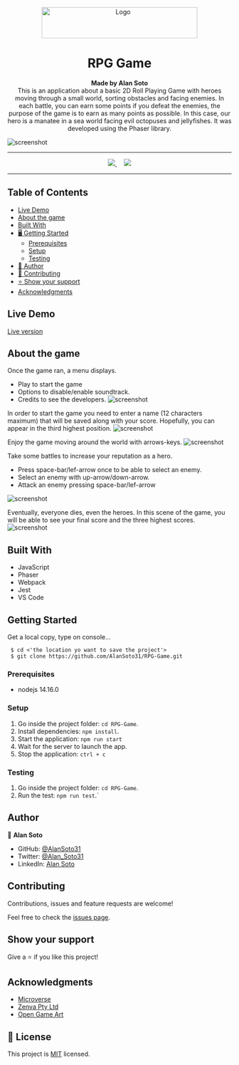 <p align="center">
  <a href="https://github.com/jcy2704/oop-ruby">
    <img src="https://res.cloudinary.com/growsurf-prod/image/upload/v1582211139/production/gnysw2objzekbagrqiax.png" alt="Logo" width="350" height="70">
  </a>
</p>

<h1 align="center">RPG Game</h1>

<p align="center">
  <strong>Made by Alan Soto</strong>
  <br>
    This is an application about a basic 2D Roll Playing Game with heroes moving through a small world, sorting obstacles and facing enemies. In each battle, you can earn some points if you defeat the enemies, the purpose of the game is to earn as many points as possible. In this case, our hero is a manatee in a sea world facing evil octopuses and jellyfishes. It was developed using the Phaser library.
</p>


![screenshot](./assets/world.PNG)


<hr>

<p align="center">
  <a href="https://github.com/AlanSoto31/RPG-Game/issues">
    <img src="https://img.shields.io/badge/REPORT%20A%20BUG-purple?style=for-the-badge">
  </a>
   ‎ ‎ ‎ ‎
  <a href="https://github.com/AlanSoto31/RPG-Game/issues">
    <img src="https://img.shields.io/badge/Request%20a%20feature-purple?style=for-the-badge">
  </a>
</p>

<hr>


## Table of Contents

- [Live Demo](#Live-Demo)
- [About the game](#about-the-game)
- [Built With](#built-With)
- [🖥️ Getting Started](#getting-Started)
  - [Prerequisites](#prerequisites)
  - [Setup](#setup)
  - [Testing](#testing)
- [👥 Author](#author)
- [🤝 Contributing](#contributing)
- [⭐ Show your support](#show-your-support)
- [Acknowledgments](#acknowledgments)


## Live Demo

[Live version]()

## About the game

Once the game ran, a menu displays.

- Play to start the game 
- Options to disable/enable soundtrack.
- Credits to see the developers.
![screenshot](./assets/main-menu.PNG)

In order to start the game you need to enter a name (12 characters maximum) that will be saved along with your score. Hopefully, you can appear in the third highest position.
![screenshot](./assets/name.PNG)

Enjoy the game moving around the world with arrows-keys.
![screenshot](./assets/world.PNG)

Take some battles to increase your reputation as a hero.

- Press space-bar/lef-arrow once to be able to select an enemy. 
- Select an enemy with up-arrow/down-arrow. 
- Attack an enemy pressing  space-bar/lef-arrow

![screenshot](./assets/fight.PNG)

Eventually, everyone dies, even the heroes. In this scene of the game, you will be able to see your final score and the three highest scores.
![screenshot](./assets/gameover.PNG)


## Built With

- JavaScript
- Phaser
- Webpack
- Jest 
- VS Code


## Getting Started

Get a local copy, type on console...

````
 $ cd <'the location yo want to save the project'>
 $ git clone https://github.com/AlanSoto31/RPG-Game.git
 ````


### Prerequisites

- nodejs 14.16.0


### Setup

1. Go inside the project folder: `cd RPG-Game`.
2. Install dependencies: `npm install`.
4. Start the application: `npm run start`
5. Wait for the server to launch the app.
6. Stop the application: `ctrl + c`

### Testing

1. Go inside the project folder: `cd RPG-Game`.
2. Run the test: `npm run test`.`


## Author

👤 **Alan Soto**

- GitHub: [@AlanSoto31](https://github.com/AlanSoto31)
- Twitter: [@Alan_Soto31](https://twitter.com/Alan_Soto31)
- LinkedIn: [Alan Soto](https://www.linkedin.com/in/alan-soto-valle-b9a0511aa/)


## Contributing

Contributions, issues and feature requests are welcome!

Feel free to check the [issues page](https://github.com/AlanSoto31/RPG-Game/issues).


## Show your support

Give a ⭐️ if you like this project!


## Acknowledgments

- [Microverse](https://www.microverse.org/)
- [Zenva Pty Ltd](https://gamedevacademy.org/how-to-create-a-turn-based-rpg-game-in-phaser-3-part-1/)
- [Open Game Art](https://opengameart.org/)

## 📝 License

This project is [MIT](https://opensource.org/licenses/MIT) licensed.
